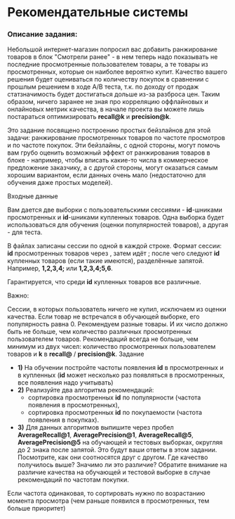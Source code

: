 # Рекомендательные системы
### Описание задания:
Небольшой интернет-магазин попросил вас добавить ранжирование товаров в блок "Смотрели ранее" - в нем теперь надо показывать не последние просмотренные пользователем товары, а те товары из просмотренных, которые он наиболее вероятно купит. Качество вашего решения будет оцениваться по количеству покупок в сравнении с прошлым решением в ходе А/В теста, т.к. по доходу от продаж статзначимость будет достигаться дольше из-за разброса цен. Таким образом, ничего заранее не зная про корреляцию оффлайновых и онлайновых метрик качества, в начале проекта вы можете лишь постараться оптимизировать **recall@k** и **precision@k**.  

Это задание посвящено построению простых бейзлайнов для этой задачи: ранжирование просмотренных товаров по частоте просмотров и по частоте покупок. Эти бейзлайны, с одной стороны, могут помочь вам грубо оценить возможный эффект от ранжирования товаров в блоке - например, чтобы вписать какие-то числа в коммерческое предложение заказчику, а с другой стороны, могут оказаться самым хорошим вариантом, если данных очень мало (недостаточно для обучения даже простых моделей).

Входные данные

Вам дается две выборки с пользовательскими сессиями - **id**-шниками просмотренных и **id**-шниками купленных товаров. Одна выборка будет использоваться для обучения (оценки популярностей товаров), а другая - для теста.

В файлах записаны сессии по одной в каждой строке. Формат сессии: **id** просмотренных товаров через , затем идёт ; после чего следуют **id** купленных товаров (если такие имеются), разделённые запятой. Например, **1,2,3,4;** или **1,2,3,4;5,6**.

Гарантируется, что среди **id** купленных товаров все различные.

Важно:

Сессии, в которых пользователь ничего не купил, исключаем из оценки качества.
Если товар не встречался в обучающей выборке, его популярность равна 0.
Рекомендуем разные товары. И их число должно быть не больше, чем количество различных просмотренных пользователем товаров.
Рекомендаций всегда не больше, чем минимум из двух чисел: количество просмотренных пользователем товаров и **k** в **recall@** / **precision@k**.
Задание

- **1)** На обучении постройте частоты появления **id** в просмотренных и в купленных (**id** может несколько раз появляться в просмотренных, все появления надо учитывать)
- **2)** Реализуйте два алгоритма рекомендаций:
    - сортировка просмотренных **id** по популярности (частота появления в просмотренных),
    - сортировка просмотренных **id** по покупаемости (частота появления в покупках).
- **3)** Для данных алгоритмов выпишите через пробел **AverageRecall@1**, **AveragePrecision@1**, **AverageRecall@5**, **AveragePrecision@5** на обучающей и тестовых выборках, округляя до 2 знака после запятой. Это будут ваши ответы в этом задании. Посмотрите, как они соотносятся друг с другом. Где качество получилось выше? Значимо ли это различие?           Обратите внимание на различие качества на обучающей и тестовой           выборке в случае рекомендаций по частотам покупки.

Если частота одинаковая, то сортировать нужно по возрастанию момента просмотра (чем раньше появился в просмотренных, тем больше приоритет)